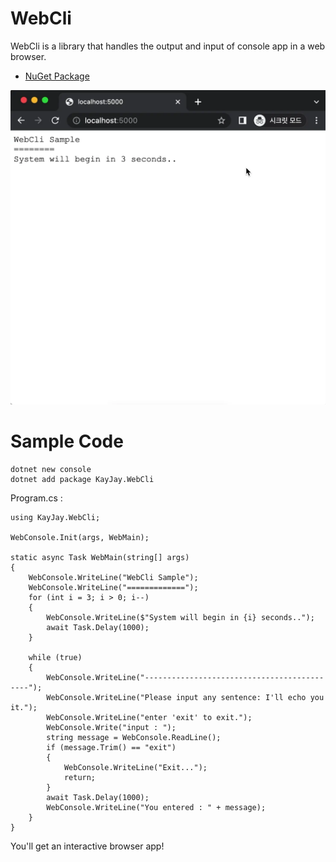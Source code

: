 # WebCli

WebCli is a library that handles the output and input of console app in a web browser.

- [NuGet Package](https://www.nuget.org/packages/KayJay.WebCli)

![](./docs/webcli.webp)

# Sample Code

```
dotnet new console
dotnet add package KayJay.WebCli
```

Program.cs : 
```
using KayJay.WebCli;

WebConsole.Init(args, WebMain);

static async Task WebMain(string[] args)
{
    WebConsole.WriteLine("WebCli Sample");
    WebConsole.WriteLine("=============");
    for (int i = 3; i > 0; i--)
    {
        WebConsole.WriteLine($"System will begin in {i} seconds..");
        await Task.Delay(1000);
    }

    while (true)
    {
        WebConsole.WriteLine("--------------------------------------------");
        WebConsole.WriteLine("Please input any sentence: I'll echo you it.");
        WebConsole.WriteLine("enter 'exit' to exit.");
        WebConsole.Write("input : ");
        string message = WebConsole.ReadLine();
        if (message.Trim() == "exit")
        {
            WebConsole.WriteLine("Exit...");
            return;
        }
        await Task.Delay(1000);
        WebConsole.WriteLine("You entered : " + message);
    }
}

```

You'll get an interactive browser app!

